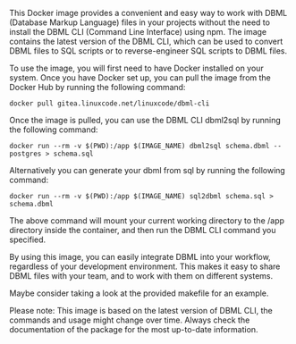 This Docker image provides a convenient and easy way to work with DBML (Database Markup Language) files in your projects without the need to install the DBML CLI (Command Line Interface) using npm. The image contains the latest version of the DBML CLI, which can be used to convert DBML files to SQL scripts or to reverse-engineer SQL scripts to DBML files.

To use the image, you will first need to have Docker installed on your system. Once you have Docker set up, you can pull the image from the Docker Hub by running the following command:

```docker pull gitea.linuxcode.net/linuxcode/dbml-cli```

Once the image is pulled, you can use the DBML CLI dbml2sql by running the following command:

```docker run --rm -v $(PWD):/app $(IMAGE_NAME) dbml2sql schema.dbml --postgres > schema.sql```

Alternatively you can generate your dbml from sql by running the following command:

```docker run --rm -v $(PWD):/app $(IMAGE_NAME) sql2dbml schema.sql > schema.dbml```

The above command will mount your current working directory to the /app directory inside the container, and then run the DBML CLI command you specified.

By using this image, you can easily integrate DBML into your workflow, regardless of your development environment. This makes it easy to share DBML files with your team, and to work with them on different systems.

Maybe consider taking a look at the provided makefile for an example.

Please note: This image is based on the latest version of DBML CLI, the commands and usage might change over time. Always check the documentation of the package for the most up-to-date information.